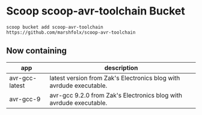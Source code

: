 # Scoop scoop-avr-toolchain Bucket

`scoop bucket add scoop-avr-toolchain  https://github.com/marshfolx/scoop-avr-toolchain`

## Now containing
| app           | description                                                            |
|---------------|------------------------------------------------------------------------|
| avr-gcc-latest| latest version from Zak's Electronics blog with avrdude executable.    |
| avr-gcc-9     | avr-gcc 9.2.0  from Zak's Electronics blog with avrdude executable.    |


